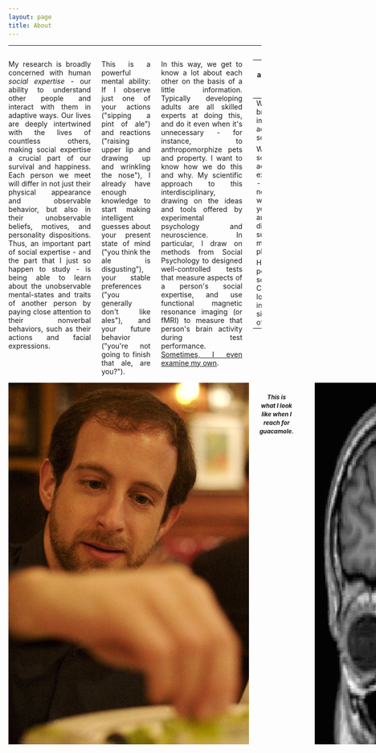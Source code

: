 ```yaml
---
layout: page
title: About
---
```


---

<div class="row" data-equalizer data-equalizer-mq="medium-up">
<div class="large-10 columns" data-equalizer-watch>
    <p align="justify">My research is broadly concerned with human <em>social expertise</em> - our ability to understand other people and interact with them in adaptive ways. Our lives are deeply intertwined with the lives of countless others, making social expertise a crucial part of our survival and happiness. Each person we meet will differ in not just their physical appearance and observable behavior, but also in their unobservable beliefs, motives, and personality dispositions. Thus, an important part of social expertise - and the part that I just so happen to study - is being able to learn about the unobservable mental-states and traits of another person by paying close attention to their nonverbal behaviors, such as their actions and facial expressions.</p>
    <p align="justify">This is a powerful mental ability: If I observe just one of your actions ("sipping a pint of ale") and reactions ("raising upper lip and drawing up and wrinkling the nose"), I already have enough knowledge to start making intelligent guesses about your present state of mind ("you think the ale is disgusting"), your stable preferences ("you generally don't like ales"), and your future behavior ("you're not going to finish that ale, are you?").</p>
    <p align="justify">In this way, we get to know a lot about each other on the basis of a little information. Typically developing adults are all skilled experts at doing this, and do it even when it's unnecessary - for instance, to anthropomorphize pets and property. I want to know how we do this and why. My scientific approach to this interdisciplinary, drawing on the ideas and tools offered by experimental psychology and neuroscience. In particular, I draw on methods from Social Psychology to designed well-controlled tests that measure aspects of a person's social expertise, and use functional magnetic resonance imaging (or fMRI) to measure that person's brain activity during test performance. <a href="http://www.spsp.org/blog/this-is-my-brain-on-social-cognition">Sometimes, I even examine my own</a>.</p>
    <table><thead>
    <tr>
    <th><strong>I am using this approach to answer three broad questions</strong>:</th>
    </tr>
    </thead><tbody>
    <tr>
    <td>Which areas of our brain are most important for acquiring/expressing social expertise?</td>
    </tr>
    <tr>
    <td>What distinguishes social expertise - its acquisition, expression, or both - from forms of non-social expertise which demand many years of schooling and are sometimes difficult to learn, such as mathematics and physics?</td>
    </tr>
    <tr>
    <td>How and why do people differ in their social expertise? Can people gain or lose social expertise in adulthood in ways similar to other kinds of expertise?</td>
    </tr>
    </tbody></table>
</div>
<div class="large-2 columns hide-for-medium-down" data-equalizer-watch>
<img src="/public/img/spuntreach.jpg">
    <h5 align="center"><strong><small>This is what I look like when I reach for guacamole.</small></strong></h5>
    <p></p>
    <img src="/public/img/blob_spunt.png">
    <h5 align="center"><strong><small>This is what I look like when I think why vs. how.</small></strong></h5>
</div>







